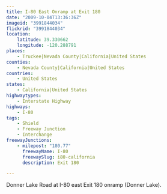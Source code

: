 ```yaml
---
title: I-80 East Onramp at Exit 180
date: "2009-10-04T13:36:36Z"
imageid: "3991844034"
flickrid: "3991844034"
location:
    latitude: 39.330662
    longitude: -120.288791
places:
    - Truckee|Nevada County|California|United States
counties:
    - Nevada County|California|United States
countries:
    - United States
states:
    - California|United States
highwaytypes:
    - Interstate Highway
highways:
    - I-80
tags:
    - Shield
    - Freeway Junction
    - Interchange
freewayJunctions:
    - milepost: "180.77"
      freewayName: I-80
      freewaySlug: i80-california
      description: Exit 180

---
```

Donner Lake Road at I-80 east Exit 180 onramp (Donner Lake).